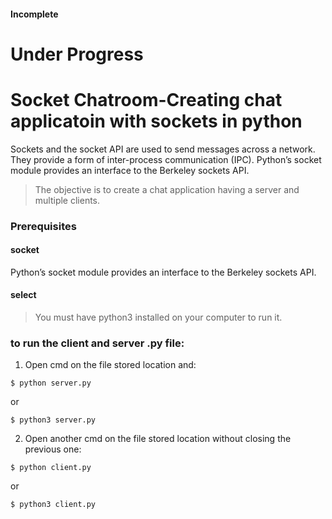 #### Incomplete

# Under Progress

















# Socket Chatroom-Creating chat applicatoin with sockets in python
Sockets and the socket API are used to send messages across a network. They provide a form of inter-process communication (IPC).
Python’s socket module provides an interface to the Berkeley sockets API.

> The objective is to create a chat application having a server and multiple clients.

### Prerequisites

#### socket
Python’s socket module provides an interface to the Berkeley sockets API.

#### select

> You must have python3 installed on your computer to run it.

### to run the client and server .py file:

1. Open cmd on the file stored location and:

` $ python server.py `

or 

` $ python3 server.py `

2. Open another cmd on the file stored location without closing the previous one:

` $ python client.py `

or 

` $ python3 client.py `